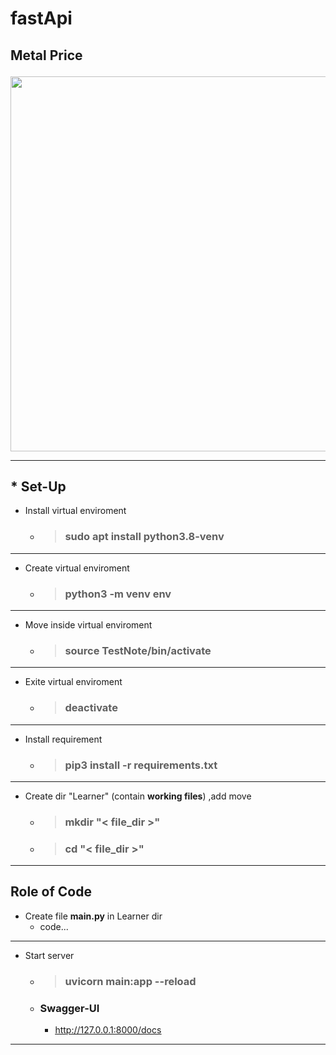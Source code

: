 # __fastApi__ 

##   <p> Metal Price </p>


<img src="https://external-content.duckduckgo.com/iu/?u=https%3A%2F%2Fmiro.medium.com%2Fmax%2F1023%2F1*du7p50wS_fIsaC_lR18qsg.png&f=1&nofb=1" style="width:600px;"/>


---

## * Set-Up
* Install virtual enviroment
  *  > ### sudo apt install python3.8-venv
---
* Create virtual enviroment
   * > ### python3 -m venv env
---
* Move inside virtual enviroment
   * > ### source TestNote/bin/activate
---
* Exite virtual enviroment
    * > ### deactivate
---
* Install requirement
    * > ### pip3 install -r requirements.txt
---
* Create dir "Learner" (contain **working files**) ,add move 
    * > ### mkdir "< file_dir >"
    * > ### cd "< file_dir >"

---
## Role of Code

* Create file **main.py** in Learner dir
    * code...
---
* Start server
    * > ### uvicorn main:app --reload
    * ### Swagger-UI
        * <u>http://127.0.0.1:8000/docs</u>
---
